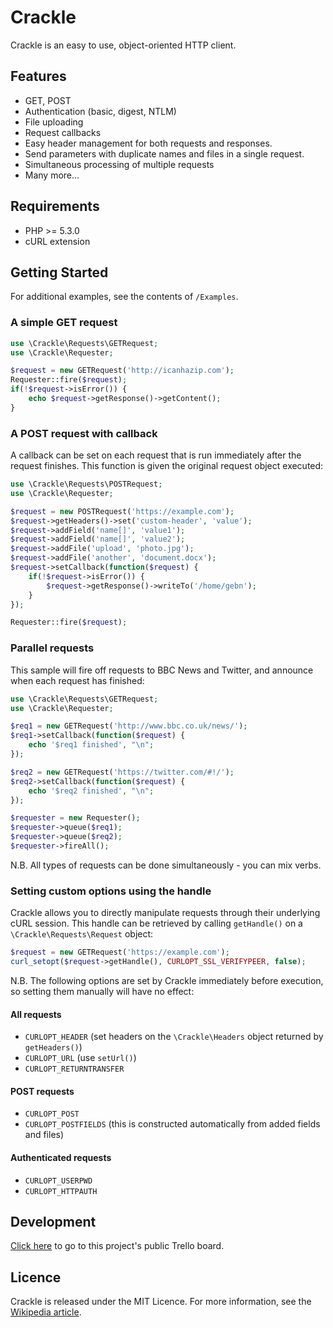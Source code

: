 # Crackle

Crackle is an easy to use, object-oriented HTTP client.

## Features

 - GET, POST
 - Authentication (basic, digest, NTLM)
 - File uploading
 - Request callbacks
 - Easy header management for both requests and responses.
 - Send parameters with duplicate names and files in a single request.
 - Simultaneous processing of multiple requests
 - Many more...

## Requirements

 - PHP >= 5.3.0
 - cURL extension

## Getting Started

For additional examples, see the contents of `/Examples`.

### A simple GET request

````php
use \Crackle\Requests\GETRequest;
use \Crackle\Requester;

$request = new GETRequest('http://icanhazip.com');
Requester::fire($request);
if(!$request->isError()) {
	echo $request->getResponse()->getContent();
}
````

### A POST request with callback

A callback can be set on each request that is run immediately after the request finishes. This function is given the original request object executed:

````php
use \Crackle\Requests\POSTRequest;
use \Crackle\Requester;

$request = new POSTRequest('https://example.com');
$request->getHeaders()->set('custom-header', 'value');
$request->addField('name[]', 'value1');
$request->addField('name[]', 'value2');
$request->addFile('upload', 'photo.jpg');
$request->addFile('another', 'document.docx');
$request->setCallback(function($request) {
	if(!$request->isError()) {
		$request->getResponse()->writeTo('/home/gebn');
	}
});

Requester::fire($request);
````

### Parallel requests

This sample will fire off requests to BBC News and Twitter, and announce when each request has finished:

````php
use \Crackle\Requests\GETRequest;
use \Crackle\Requester;

$req1 = new GETRequest('http://www.bbc.co.uk/news/');
$req1->setCallback(function($request) {
	echo '$req1 finished', "\n";
});

$req2 = new GETRequest('https://twitter.com/#!/');
$req2->setCallback(function($request) {
	echo '$req2 finished', "\n";
});

$requester = new Requester();
$requester->queue($req1);
$requester->queue($req2);
$requester->fireAll();
````

N.B. All types of requests can be done simultaneously - you can mix verbs.
	
### Setting custom options using the handle

Crackle allows you to directly manipulate requests through their underlying cURL session. This handle can be retrieved by calling `getHandle()` on a `\Crackle\Requests\Request` object:

````php
$request = new GETRequest('https://example.com');
curl_setopt($request->getHandle(), CURLOPT_SSL_VERIFYPEER, false);
````

N.B. The following options are set by Crackle immediately before execution, so setting them manually will have no effect:

#### All requests

 - `CURLOPT_HEADER` (set headers on the `\Crackle\Headers` object returned by `getHeaders()`)
 - `CURLOPT_URL` (use `setUrl()`)
 - `CURLOPT_RETURNTRANSFER`

#### POST requests

 - `CURLOPT_POST`
 - `CURLOPT_POSTFIELDS` (this is constructed automatically from added fields and files)

#### Authenticated requests

 - `CURLOPT_USERPWD`
 - `CURLOPT_HTTPAUTH`

## Development

[Click here](https://trello.com/b/91q94waP/crackle) to go to this project's public Trello board.

## Licence

Crackle is released under the MIT Licence. For more information, see the [Wikipedia article](http://en.wikipedia.org/wiki/MIT_License).